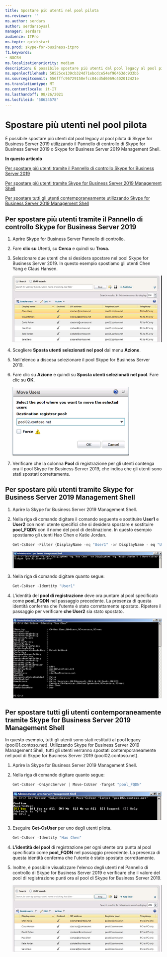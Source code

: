 ```yaml
---
title: Spostare più utenti nel pool pilota
ms.reviewer: ''
ms.author: serdars
author: serdarsoysal
manager: serdars
audience: ITPro
ms.topic: quickstart
ms.prod: skype-for-business-itpro
f1.keywords:
- NOCSH
ms.localizationpriority: medium
description: È possibile spostare più utenti dal pool legacy al pool pilota di Skype for Business Server 2019 utilizzando il Pannello di controllo di Skype for Business Server 2019 o Skype for Business Server 2019 Management Shell.
ms.openlocfilehash: 50525ce139cb324d71ebcdce54ef96463dc933b5
ms.sourcegitcommit: 556fffc96729150efcc04cd5d6069c402012421e
ms.translationtype: MT
ms.contentlocale: it-IT
ms.lasthandoff: 08/26/2021
ms.locfileid: "58624578"
---
```

# <a name="move-multiple-users-to-the-pilot-pool"></a>Spostare più utenti nel pool pilota

È possibile spostare più utenti dal pool legacy al pool pilota di Skype for Business Server 2019 utilizzando il Pannello di controllo di Skype for Business Server 2019 o Skype for Business Server 2019 Management Shell.

 **In questo articolo**
  
[Per spostare più utenti tramite il Pannello di controllo Skype for Business Server 2019](#sectionSection0)
  
[Per spostare più utenti tramite Skype for Business Server 2019 Management Shell](#sectionSection1)
  
[Per spostare tutti gli utenti contemporaneamente utilizzando Skype for Business Server 2019 Management Shell](#sectionSection2)
  
  
## <a name="to-move-multiple-users-by-using-the-skype-for-business-server-2019-control-panel"></a>Per spostare più utenti tramite il Pannello di controllo Skype for Business Server 2019
<a name="sectionSection0"> </a>

1. Aprire Skype for Business Server Pannello di controllo.
    
2. Fare **clic su** Utenti, su **Cerca** e quindi su **Trova.**
    
3. Selezionare due utenti che si desidera spostare nel pool Skype for Business Server 2019. In questo esempio spostiamo gli utenti Chen Yang e Claus Hansen.
    
     ![Spostare gli utenti in un pool di registrazione specifico](../media/Migration_LyncServer_CPanel_fromLyncServer2010_MoveMultipleUsersList.JPG)
  
4. Scegliere **Sposta utenti selezionati nel pool** dal menu **Azione**.
    
5. Nell'elenco a discesa selezionare il pool Skype for Business Server 2019.
    
6. Fare clic su **Azione** e quindi su **Sposta utenti selezionati nel pool**. Fare clic su **OK**.
    
     ![Finestra di dialogo Sposta utenti, pool di registrazione di destinazione](../media/Migration_LyncServer_from_LyncServer2010_CPanelMoveUserSelectPoolDialog.png)
  
7. Verificare che la colonna **Pool** di registrazione per gli utenti contenga ora il pool Skype for Business Server 2019, che indica che gli utenti sono stati spostati correttamente. 
    
## <a name="to-move-multiple-users-by-using-the-skype-for-business-server-2019-management-shell"></a>Per spostare più utenti tramite Skype for Business Server 2019 Management Shell
<a name="sectionSection1"> </a>

1. Aprire la Skype for Business Server 2019 Management Shell. 
    
2. Nella riga di comando digitare il comando seguente e sostituire **User1** e **User2** con nomi utente specifici che si desidera spostare e sostituire **pool_FQDN** con il nome del pool di destinazione. In questo esempio spostiamo gli utenti Hao Chen e Katie Jordan. 
    
   ```PowerShell
   Get-CsUser -Filter {DisplayName -eq "User1" -or DisplayName - eq "User2"} | Move-CsUser -Target "pool_FQDN"
   ```

    ![Esempio di cmdlet powershell Get-CsUser](../media/Migration_LyncServer_from_LyncServer2010_move2users.jpg)
  
3. Nella riga di comando digitare quanto segue: 
    
   ```PowerShell
   Get-CsUser -Identity "User1"
   ```

4. L'identità del **pool di registrazione** deve ora puntare al pool specificato come **pool_FQDN** nel passaggio precedente. La presenza di questa identità conferma che l'utente è stato correttamente spostato. Ripetere il passaggio per verificare **che User2** sia stato spostato. 
    
     ![Output del cmdlet PowerShell Get-UsUser -Identity](../media/Migration_LyncServer_from_LyncServer2010_showuser.jpg)
  
## <a name="to-move-all-users-at-the-same-time-by-using-the-skype-for-business-server-2019-management-shell"></a>Per spostare tutti gli utenti contemporaneamente tramite Skype for Business Server 2019 Management Shell
<a name="sectionSection2"> </a>

In questo esempio, tutti gli utenti sono stati restituiti al pool legacy (pool01.contoso.net). Utilizzando Skype for Business Server 2019 Management Shell, tutti gli utenti verranno spostati contemporaneamente nel pool di Skype for Business Server 2019 (pool02.contoso.net).
  
1. Aprire la Skype for Business Server 2019 Management Shell.
    
2. Nella riga di comando digitare quanto segue: 
    
   ```PowerShell
   Get-CsUser -OnLyncServer | Move-CsUser -Target "pool_FQDN"
   ```

     ![Cmdlet di PowerShell e risultati in Management Shell](../media/Migration_LyncServer_CPanel_fromLyncServer2010_Move-CSUserMultipleAll.png)
  
3. Eseguire **Get-CsUser** per uno degli utenti pilota. 
    
   ```PowerShell
   Get-CsUser -Identity "Hao Chen"
   ```

4. **L'identità del pool** di registrazione per ogni utente ora punta al pool specificato come **pool_FQDN** nel passaggio precedente. La presenza di questa identità conferma che l'utente è stato spostato correttamente. 
    
5. Inoltre, è possibile visualizzare l'elenco degli utenti nel Pannello di controllo di Skype for Business Server 2019 e verificare che il valore del pool di registrazione punti ora al pool di Skype for Business Server 2019.
    
     ![Skype for Business Server utente del Pannello di controllo 2019](../media/Migration_LyncServer_CPanel_fromLyncServer2010_Move-CSUserVerifyHao.JPG)
  

